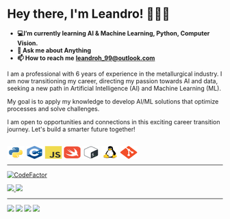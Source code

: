 
# Hey there, I'm Leandro! 👨🏾‍💻
- **💻I’m currently learning AI & Machine Learning, Python, Computer Vision.**
- **💬 Ask me about Anything**
- **📫 How to reach me**
**leandroh_99@outlook.com** <a href="mailto:leandroh_99@outlook.com"> </a>

I am a professional with 6 years of experience in the metallurgical industry. I am now transitioning my career, directing my passion towards AI and data, seeking a new path in Artificial Intelligence (AI) and Machine Learning (ML).

My goal is to apply my knowledge to develop AI/ML solutions that optimize processes and solve challenges.

I am open to opportunities and connections in this exciting career transition journey. Let's build a smarter future together!

<div style="display: inline_block"><br>
  <a href="https://python.org" > <img align="center" alt="Leandro-python" height="30" width="40" src="https://raw.githubusercontent.com/devicons/devicon/master/icons/python/python-original.svg"></a>
  <a href="https://cplusplus.com/" > <img align="center" alt="Leandro-cplusplus" height="30" width="40" src="https://raw.githubusercontent.com/devicons/devicon/master/icons/cplusplus/cplusplus-original.svg"></a>
   <a href="https://www.javascript.com/" ><img align="center" alt="Leandro-Js" height="30" width="40" src="https://raw.githubusercontent.com/devicons/devicon/master/icons/javascript/javascript-original.svg"></a>
  <a href="https://www.swift.org/" > <img align="center" alt="Leandro-swift" height="30" width="40" src="https://raw.githubusercontent.com/devicons/devicon/master/icons/swift/swift-original.svg"></a>
  <a href="https://www.gnu.org/software/bash/" > <img align="center" alt="Leandro-bash" height="30" width="40" src="https://raw.githubusercontent.com/devicons/devicon/master/icons/bash/bash-original.svg"></a>
  <a href="https://www.linux.org/" > <img align="center" alt="Leandro-linux" height="30" width="40" src="https://raw.githubusercontent.com/devicons/devicon/master/icons/linux/linux-original.svg"></a>
  <a href="https://git-scm.com/" > <img align="center" alt="Leandro-git" height="30" width="40" src="https://raw.githubusercontent.com/devicons/devicon/master/icons/git/git-original.svg"></a>
</div>

---

<a href="https://www.codefactor.io/repository/github/leandrohbar/python"><img src="https://www.codefactor.io/repository/github/leandrohbar/python/badge" alt="CodeFactor" /></a>

<a href="https://github.com/leandrohbar?tab=repositories">
<img height=220 src="https://github-readme-stats.vercel.app/api?username=leandrohbar&show_icons=true&theme=merko&bg_color=00000000&hide_border=True&include_all_commits=True"/>
<img height=220 src="https://github-readme-stats.vercel.app/api/top-langs/?username=leandrohbar&show_icons=true&theme=merko&bg_color=00000000&hide_border=True&include_all_commits=True"/>
</a>

---

<div>
   <a href="https://www.linkedin.com/in/leandrohbar/" target="_blank"><img src="https://img.shields.io/badge/LinkedIn-0077B5?style=for-the-badge&logo=linkedin&logoColor=white" target="_blank"></a>
   <a href="https://www.twitter.com/leandroh_99" target="_blank"><img src="https://img.shields.io/badge/Twitter-1DA1F2?style=for-the-badge&logo=twitter&logoColor=white" target="_blank"></a>
   <a href="mailto:leandroh_99@outlook.com" target="_blank"><img src="https://img.shields.io/badge/Microsoft_Outlook-0078D4?style=for-the-badge&logo=microsoft-outlook&logoColor=white" target="_blank"></a>
   <a href="https://instagram.com/leandrohbar" target="_blank"><img src="https://img.shields.io/badge/-Instagram-%23E4405F?style=for-the-badge&logo=instagram&logoColor=white" target="_blank"></a>
</div>
